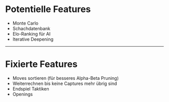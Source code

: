 # Potentielle Features
- Monte Carlo
- Schachdatenbank
- Elo-Ranking für AI
- Iterative Deepening

---
# Fixierte Features
- Moves sortieren (für besseres Alpha-Beta Pruning)
- Weiterrechnen bis keine Captures mehr übrig sind
- Endspiel Taktiken
- Openings 